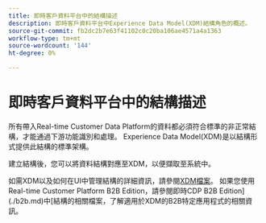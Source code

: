 ```yaml
---
title: 即時客戶資料平台中的結構描述
description: 即時客戶資料平台中Experience Data Model(XDM)結構角色的概述。
source-git-commit: fb2dc2b7e63f41102c0c20ba106ae4571a4a1363
workflow-type: tm+mt
source-wordcount: '144'
ht-degree: 0%

---
```


# 即時客戶資料平台中的結構描述

所有帶入Real-time Customer Data Platform的資料都必須符合標準的非正常結構，才能通過下游功能識別和處理。 Experience Data Model(XDM)是以結構形式提供此結構的標準架構。

建立結構後，您可以將資料結構對應至XDM，以便擷取至系統中。

如需XDM以及如何在UI中管理結構的詳細資訊，請參閱[XDM檔案](../../xdm/home.md)。 如果您使用Real-time Customer Platform B2B Edition，請參閱即時CDP B2B Edition](./b2b.md)中[結構的相關檔案，了解適用於XDM的B2B特定應用程式的相關資訊。
